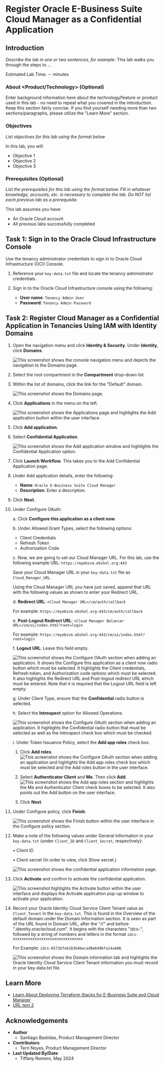 # Register Oracle E-Business Suite Cloud Manager as a Confidential Application

## Introduction

*Describe the lab in one or two sentences, for example:* This lab walks you through the steps to ...

Estimated Lab Time: -- minutes

### About <Product/Technology> (Optional)
Enter background information here about the technology/feature or product used in this lab - no need to repeat what you covered in the introduction. Keep this section fairly concise. If you find yourself needing more than two sections/paragraphs, please utilize the "Learn More" section.

### Objectives

*List objectives for this lab using the format below*

In this lab, you will:
* Objective 1
* Objective 2
* Objective 3

### Prerequisites (Optional)

*List the prerequisites for this lab using the format below. Fill in whatever knowledge, accounts, etc. is necessary to complete the lab. Do NOT list each previous lab as a prerequisite.*

This lab assumes you have:
* An Oracle Cloud account
* All previous labs successfully completed

## Task 1: Sign in to the Oracle Cloud Infrastructure Console

Use the tenancy administrator credentials to sign in to Oracle Cloud Infrastructure (OCI) Console.

1. Reference your ``key-data.txt`` file and locate the tenancy administrator credentials.

2. Sign in to the Oracle Cloud Infrastructure console using the following:

    * **User name**: ``Tenancy Admin User``
    * **Password**: ``Tenancy Admin Password``

## Task 2: Register Cloud Manager as a Confidential Application in Tenancies Using IAM with Identity Domains

1. Open the navigation menu and click **Identity & Security**. Under **Identity**, click **Domains**.

    ![This screenshot shows the console navigation menu and depicts the navigation to the Domains page.](./images/domains-navigation.png " ")

2. Select the root compartment in the **Compartment** drop-down list.

3. Within the list of domains, click the link for the "Default" domain.

    ![This screenshot shows the Domains page.](./images/domains-listing.png " ")

4. Click **Applications** in the menu on the left.

    ![This screenshot shows the Applications page and highlights the Add application button within the user interface.](./images/applications-menu.png " ")

5. Click **Add application**.

6. Select **Confidential Application**. 

    ![This screenshot shows the Add application window and highlights the Confidential Application option.](./images/confidential-application.png " ")

7. Click **Launch Workflow**. This takes you to the Add Confidential Application page.

8. Under Add application details, enter the following:
    - **Name**: ``Oracle E-Business Suite Cloud Manager``
    - **Description**: Enter a description.

9. Click **Next**.

10. Under Configure OAuth:

    a. Click **Configure this application as a client now**.
    
    b. Under Allowed Grant Types, select the following options:
    - Client Credentials
    - Refresh Token
    - Authorization Code

    c. Now, we are going to set our Cloud Manager URL. For this lab, use the following example URL: ``https://myebscm.ebshol.org:443``

    Save your Cloud Manager URL in your ``key-data.txt`` file as ``Cloud_Manager_URL``.

    Using the Cloud Manager URL you have just saved, append that URL with the following values as shown to enter your Redirect URL.

    d. **Redirect URL**: ``<Cloud Manager URL>/cm/auth/callback``
    
    For example: ``https://myebscm.ebshol.org:443/cm/auth/callback``

    e. **Post-Logout Redirect URL**: ``<Cloud Manager Balancer URL>/cm/ui/index.html?root=login``
    
    For example: ``https://myebscm.ebshol.org:443/cm/ui/index.html?root=login``

    f. **Logout URL**: Leave this field empty.

    ![This screenshot shows the Configure OAuth section when adding an application. It shows the Configure this application as a client now radio button which must be selected. It highlights the Client credentials, Refresh token, and Authorization code options which must be selected. It also highlights the Redirect URL and Post-logout redirect URL which must be entered. Note that it is required that the Logout URL field is left empty.](./images/client-configuration-1.png " ")

    g. Under Client Type, ensure that the **Confidential** radio button is selected.

    h. Select the **Introspect** option for Allowed Operations.

    ![This screenshot shows the Configure OAuth section when adding an application. It highlights the Confidential radio button that must be selected as well as the Introspect check box which must be checked.](./images/client-configuration-2.png " ")

    i. Under Token Issuance Policy, select the **Add app roles** check box.

     1. Click **Add roles**.
        ![This screenshot shows the Configure OAuth section when adding an application and highlights the Add app roles check box which must be selected and the Add roles button in the user interface.](./images/client-configuration-3.png " ")
     2. Select **Authenticator Client** and **Me**. Then click **Add**.
        ![This screenshot shows the Add app roles section and highlights the Me and Authenticator Client check boxes to be selected. It also points out the Add button on the user interface.](./images/add-app-roles.png " ")
    
    3. Click **Next**.
    
11. Under Configure policy, click **Finish**.

    ![This screenshot shows the Finish button within the user interface in the Configure policy section.](./images/configure-policy.png " ")

12. Make a note of the following values under General Information in your ``key-data.txt`` (under ``Client_ID`` and ``Client_Secret``, respectively):

    • Client ID

    • Client secret (In order to view, click Show secret.)

    ![This screenshot shows the confidential application information page.](./images/client-id-and-secret.png " ")

13. Click **Activate** and confirm to activate the confidential application.

    ![This screenshot highlights the Activate button within the user interface and displays the Activate application pop-up window to activate your application.](./images/activate-application.png " ")

14. Record your Oracle Identity Cloud Service Client Tenant value as ``Client_Tenant`` in the ``key-data.txt``. This is found in the Overview of the default domain under the Domain Information section. It is seen as part of the URL found in Domain URL, after the "//" and before ".identity.oraclecloud.com". It begins with the characters "idcs-", followed by a string of numbers and letters in the format ``idcs-xxxxxxxxxxxxxxxxxxxxxxxxxxxxxxxx``

    For Example: ``idcs-6572bfeb183b4becad9e649bfa14a488``.
    
    ![This screenshot shows the Domain information tab and highlights the Oracle Identity Cloud Service Client Tenant information you must record in your key-data.txt file.](./images/client-tenant.png " ")

## Learn More

* [Learn About Deploying Terraform Stacks for E-Business Suite and Cloud Manager](https://docs.oracle.com/en/solutions/deploy-landing-zone-e-business-suite-cm/learn-deploying-terraform-stacks-e-business-suite-and-cloud-manager1.html#GUID-CAA809AC-2A7F-40F9-96E9-493C2F388494)
* [URL text 2](http://docs.oracle.com)

## Acknowledgements
* **Author** 
  - Santiago Bastidas, Product Management Director
* **Contributors** 
  -  Terri Noyes, Product Management Director
* **Last Updated By/Date** 
  - Tiffany Romero, May 2024
